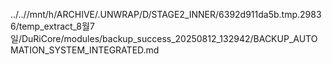 ../..//mnt/h/ARCHIVE/.UNWRAP/D/STAGE2_INNER/6392d911da5b.tmp.29836/temp_extract_8월7일/DuRiCore/modules/backup_success_20250812_132942/BACKUP_AUTOMATION_SYSTEM_INTEGRATED.md